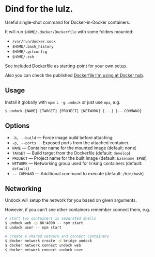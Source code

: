 # Dind for the lulz.

Useful single-shot command for Docker-in-Docker containers.

It will run `$HOME/.docker/Dockerfile` with some folders mounted:

- `/var/run/docker.sock`
- `$HOME/.bash_history`
- `$HOME/.gitconfig`
- `$HOME/.ssh`

See included [Dockerfile](Dockerfile) as starting-point for your own setup.

Also you can check the published [Dockerfile I'm using at Docker hub](https://hub.docker.com/r/pateketrueke/undock/).

## Usage

Install it globally with `npm i -g undock` or just use `npx`, e.g.

```
$ undock [NAME] [TARGET] [PROJECT] [NETWORK] [...] [-- COMMAND]
```

## Options

- `-b, --build` &mdash; Force image build before attaching
- `-p, --ports` &mdash; Exposed ports from the attached container
- `NAME` &mdash; Container name for the mounted image (default: none)
- `TARGET` &mdash; Build target from the Dockerfile (default: `develop`)
- `PROJECT` &mdash; Project name for the built image (default: `basename $PWD`)
- `NETWORK` &mdash; Networking group used for linking containers (default: `default`)
- `-- COMMAND` &mdash; Additional command to execute (default: `/bin/bash`)

## Networking

Undock will setup the network for you based on given arguments.

However, if you can't see other containers remember connect them, e.g.

```bash
# start two containers in separated shells
$ undock web -p 80:4000 -- npm start
$ undock user -- npm start

# create a shared network and connect containers
$ docker network create -d bridge undock
$ docker network connect undock web
$ docker network connect undock user
```
